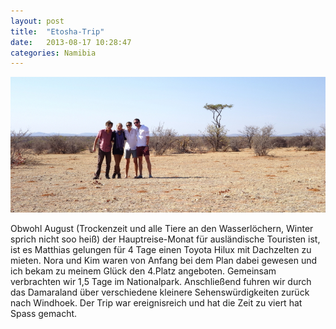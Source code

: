 ```yaml
---
layout: post
title:  "Etosha-Trip"
date:   2013-08-17 10:28:47
categories: Namibia
---
```


![Etosha-Crew](/pics/1308_Etosha/DSC00768.JPG)

Obwohl August (Trockenzeit und alle Tiere an den Wasserlöchern, Winter sprich nicht soo heiß) der Hauptreise-Monat für ausländische Touristen ist, ist es Matthias gelungen für 4 Tage einen Toyota Hilux mit Dachzelten zu mieten. Nora und Kim waren von Anfang bei dem Plan dabei gewesen und ich bekam zu meinem Glück den 4.Platz angeboten. Gemeinsam verbrachten wir 1,5 Tage im Nationalpark. Anschließend fuhren wir durch das Damaraland über verschiedene kleinere Sehenswürdigkeiten zurück nach Windhoek. Der Trip war ereignisreich und hat die Zeit zu viert hat Spass gemacht. 
